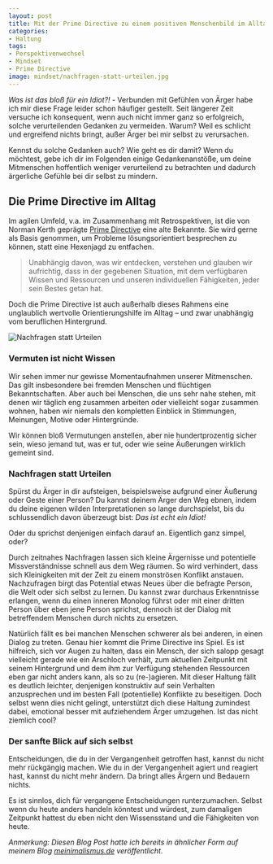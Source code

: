 ```yaml
---
layout: post
title: Mit der Prime Directive zu einem positiven Menschenbild im Alltag
categories:
- Haltung
tags:
- Perspektivenwechsel
- Mindset
- Prime Directive
image: mindset/nachfragen-statt-urteilen.jpg
---
```


*Was ist das bloß für ein Idiot?!* - Verbunden mit Gefühlen von
Ärger habe ich mir diese Frage leider schon häufiger gestellt. Seit
längerer Zeit versuche ich konsequent, wenn auch nicht immer ganz so
erfolgreich, solche verurteilenden Gedanken zu vermeiden. Warum? Weil es
schlicht und ergreifend nichts bringt, außer Ärger bei mir selbst zu
verursachen.

Kennst du solche Gedanken auch? Wie geht es dir damit? Wenn du möchtest,
gebe ich dir im Folgenden einige Gedankenanstöße, um deine Mitmenschen
hoffentlich weniger verurteilend zu betrachten und dadurch ärgerliche
Gefühle bei dir selbst zu mindern.

## Die Prime Directive im Alltag

Im agilen Umfeld, v.a. im Zusammenhang mit Retrospektiven, ist die von Norman
Kerth geprägte [Prime Directive](https://retrospectivewiki.org/index.php?title=The_Prime_Directive)
eine alte Bekannte. Sie wird gerne als Basis genommen, um Probleme
lösungsorientiert besprechen zu können, statt eine Hexenjagd zu entfachen.

> Unabhängig davon, was wir entdecken, verstehen und glauben wir
> aufrichtig, dass in der gegebenen Situation, mit dem verfügbaren
> Wissen und Ressourcen und unseren individuellen Fähigkeiten, jeder
> sein Bestes getan hat.

Doch die Prime Directive ist auch außerhalb dieses Rahmens eine unglaublich
wertvolle Orientierungshilfe im Alltag – und zwar unabhängig vom beruflichen
Hintergrund.

![Nachfragen statt Urteilen]({{site.baseurl}}/assets/img/posts/mindset/nachfragen-statt-urteilen.jpg)

### Vermuten ist nicht Wissen

Wir sehen immer nur gewisse Momentaufnahmen unserer Mitmenschen. Das gilt
insbesondere bei fremden Menschen und flüchtigen Bekanntschaften. Aber auch bei
Menschen, die uns sehr nahe stehen, mit denen wir täglich eng zusammen arbeiten
oder vielleicht sogar zusammen wohnen, haben wir niemals den kompletten Einblick
in Stimmungen, Meinungen, Motive oder Hintergründe.

Wir können bloß Vermutungen anstellen, aber nie hundertprozentig sicher sein,
wieso jemand tut, was er tut, oder wie seine Äußerungen wirklich gemeint sind.

### Nachfragen statt Urteilen

Spürst du Ärger in dir aufsteigen, beispielsweise aufgrund einer Äußerung oder
Geste einer Person? Du kannst deinem Ärger den Weg ebnen, indem du deine eigenen
wilden Interpretationen so lange durchspielst, bis du schlussendlich davon
überzeugt bist: *Das ist echt ein Idiot!*

Oder du sprichst denjenigen einfach darauf an. Eigentlich ganz simpel, oder?

Durch zeitnahes Nachfragen lassen sich kleine Ärgernisse und potentielle
Missverständnisse schnell aus dem Weg räumen. So wird verhindert, dass sich
Kleinigkeiten mit der Zeit zu einem monströsen Konflikt anstauen. Nachzufragen
birgt das Potential etwas Neues über die befragte Person, die Welt oder sich
selbst zu lernen. Du kannst zwar durchaus Erkenntnisse erlangen, wenn du einen
inneren Monolog führst oder mit einer dritten Person über eben jene Person
sprichst, dennoch ist der Dialog mit betreffendem Menschen durch nichts zu
ersetzen.

Natürlich fällt es bei manchen Menschen schwerer als bei anderen, in einen
Dialog zu treten. Genau hier kommt die Prime Directive ins Spiel. Es ist
hilfreich, sich vor Augen zu halten, dass ein Mensch, der sich salopp gesagt
vielleicht gerade wie ein Arschloch verhält, zum aktuellen Zeitpunkt mit seinem
Hintergrund und dem ihm zur Verfügung stehenden Ressourcen eben gar nicht anders
kann, als so zu (re-)agieren. Mit dieser Haltung fällt es deutlich leichter,
denjenigen konstruktiv auf sein Verhalten anzusprechen und im besten Fall
(potentielle) Konflikte zu beseitigen. Doch selbst wenn dies nicht gelingt,
unterstützt dich diese Haltung zumindest dabei, emotional besser mit
aufziehendem Ärger umzugehen. Ist das nicht ziemlich cool?

### Der sanfte Blick auf sich selbst

Entscheidungen, die du in der Vergangenheit getroffen hast, kannst du nicht mehr
rückgängig machen. Wie du in der Vergangenheit agiert und reagiert hast, kannst
du nicht mehr ändern. Da bringt alles Ärgern und Bedauern nichts.

Es ist sinnlos, dich für vergangene Entscheidungen runterzumachen. Selbst wenn
du heute anders handeln könntest und würdest, zum damaligen Zeitpunkt hattest du
eben nicht den Wissensstand und die Fähigkeiten von heute.

*Anmerkung: Diesen Blog Post hatte ich bereits in ähnlicher Form auf meinem
Blog [meinimalismus.de](https://www.meinimalismus.de/) veröffentlicht.*
